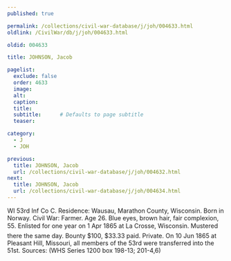 ```yaml
---
published: true

permalink: /collections/civil-war-database/j/joh/004633.html
oldlink: /CivilWar/db/j/joh/004633.html

oldid: 004633

title: JOHNSON, Jacob

pagelist:
  exclude: false
  order: 4633
  image: 
  alt:
  caption:
  title:
  subtitle:      # Defaults to page subtitle
  teaser:

category: 
  - J 
  - JOH

previous:
  title: JOHNSON, Jacob
  url: /collections/civil-war-database/j/joh/004632.html  
next:
  title: JOHNSON, Jacob
  url: /collections/civil-war-database/j/joh/004634.html   
---
```

WI 53rd Inf Co C. Residence: Wausau, Marathon County, Wisconsin. Born in Norway. Civil War: Farmer. Age 26. Blue eyes, brown hair, fair complexion, 5&#146;5&#148;. Enlisted for one year on 1 Apr 1865 at La Crosse, Wisconsin. Mustered there the same day. Bounty $100, $33.33 paid. Private. On 10 Jun 1865 at Pleasant Hill, Missouri, all members of the 53rd were transferred into the 51st. Sources: (WHS Series 1200 box 198-13; 201-4,6)